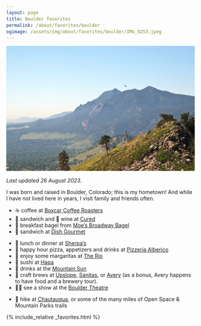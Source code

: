 ```yaml
---
layout: page
title: Boulder favorites
permalink: /about/favorites/boulder
ogimage: /assets/img/about/favorites/boulder/IMG_0253.jpeg
---
```

<img src="/assets/img/about/favorites/boulder/IMG_0253.jpeg" alt="Boulder" />

_Last updated 26 August 2023._

I was born and raised in Boulder, Colorado; this is my hometown! And while I have not lived here in years, I visit family and friends often.

- ☕️ coffee at [Boxcar Coffee Roasters](https://maps.apple.com/?address=1825%20Pearl%20St,%20Boulder,%20CO%20%2080302,%20United%20States&auid=8835420102125326547&ll=40.019823,-105.271473&lsp=9902&q=Boxcar%20Coffee%20Roasters)
- 🥖 sandwich and 🍷 wine at [Cured](https://maps.apple.com/?address=1825%20Pearl%20St,%20Boulder,%20CO%2080302,%20United%20States&auid=870276438487933239&ll=40.019842,-105.271425&lsp=9902&q=Cured)
- 🥯 breakfast bagel from [Moe’s Broadway Bagel](https://maps.apple.com/?address=3075%20Arapahoe%20Ave,%20Boulder,%20CO%2080303,%20United%20States&auid=11452497518359192385&ll=40.015027,-105.252007&lsp=9902&q=Moe's%20Broadway%20Bagel)
- 🥪 sandwich at [Dish Gourmet](https://maps.apple.com/?address=1918%20Pearl%20St,%20Boulder,%20CO%20%2080302,%20United%20States&auid=14001950911578857009&ll=40.019697,-105.270096&lsp=9902&q=Dish%20Gourmet)
<!-- - 🍳 brunch, lunch or dinner at [The Kitchen](https://maps.apple.com/?address=1039%20Pearl%20St,%20Boulder,%20CO%20%2080302,%20United%20States&auid=9990775233516152719&ll=40.017731,-105.281694&lsp=9902&q=The%20Kitchen%20American%20Bistro%20-%20Boulder) -->
- 🥘 lunch or dinner at [Sherpa’s](https://maps.apple.com/?address=825%20Walnut%20St,%20Boulder,%20CO%20%2080302,%20United%20States&auid=3124829576012812634&ll=40.016143,-105.284432&lsp=9902&q=Sherpa's%20Adventure%20Restaurant%20%26%20Bar)
- 🍕 happy hour pizza, appetizers and drinks at [Pizzeria Alberico](https://maps.apple.com/?address=1730%20Pearl%20St,%20Boulder,%20CO%20%2080302,%20United%20States&auid=16623498063454463912&ll=40.019135,-105.272542&lsp=9902&q=Pizzeria%20Alberico)
- 🌮 enjoy some margaritas at [The Rio](https://maps.apple.com/?address=1101%20Walnut%20St,%20Boulder,%20CO%20%2080302,%20United%20States&auid=7232455307254972357&ll=40.016777,-105.280824&lsp=9902&q=Rio%20Grande%20Mexican%20Restaurant)
- 🍣 sushi at [Hapa](https://maps.apple.com/?address=1117%20Pearl%20Street,%20Boulder,%20CO%2080302,%20United%20States&auid=14715943169855714467&ll=40.017865,-105.280919&lsp=9902&q=Hapa%20Sushi%20Grill%20and%20Sake%20Bar)
- 🍻 drinks at the [Mountain Sun](https://maps.apple.com/?address=1535%20Pearl%20St,%20Boulder,%20CO%20%2080302,%20United%20States&auid=14474637385343172249&ll=40.019019,-105.275209&lsp=9902&q=Mountain%20Sun%20Pub%20%26%20Brewery)
- 🍻 craft brews at [Upslope](https://maps.apple.com/?address=1501%20Lee%20Hill%20Rd,%20Boulder,%20CO%20%2080304,%20United%20States&auid=17332624768728670828&ll=40.062901,-105.279240&lsp=9902&q=Upslope%20Brewing%20Company), [Sanitas](https://maps.apple.com/?address=3550%20Frontier%20Ave,%20Boulder,%20CO%20%2080301,%20United%20States&auid=2361003309779870754&ll=40.022100,-105.248319&lsp=9902&q=Sanitas), or [Avery](https://maps.apple.com/?address=4910%20Nautilus%20Ct%20N,%20Boulder,%20CO%20%2080301,%20United%20States&auid=16656827806794431938&ll=40.062524,-105.204736&lsp=9902&q=Avery%20Brewing%20Co) (as a bonus, Avery happens to have food and a brewery tour).
- 👨‍🎤 see a show at the [Boulder Theatre](https://maps.apple.com/?address=2032%2014th%20St,%20Boulder,%20CO%20%2080302,%20United%20States&auid=4387618948551568433&ll=40.019131,-105.277195&lsp=9902&q=Boulder%20Theater)
<!-- - 🍸 cocktails at The Kitchen Upstairs -->
- 🥾 hike at [Chautauqua](https://maps.apple.com/?address=900%20Baseline%20Rd,%20Boulder,%20CO%20%2080302,%20United%20States&auid=3328881260573032957&ll=39.998886,-105.281031&lsp=9902&q=Chautauqua%20Park), or some of the many miles of Open Space & Mountain Parks trails

{% include_relative _favorites.html %}